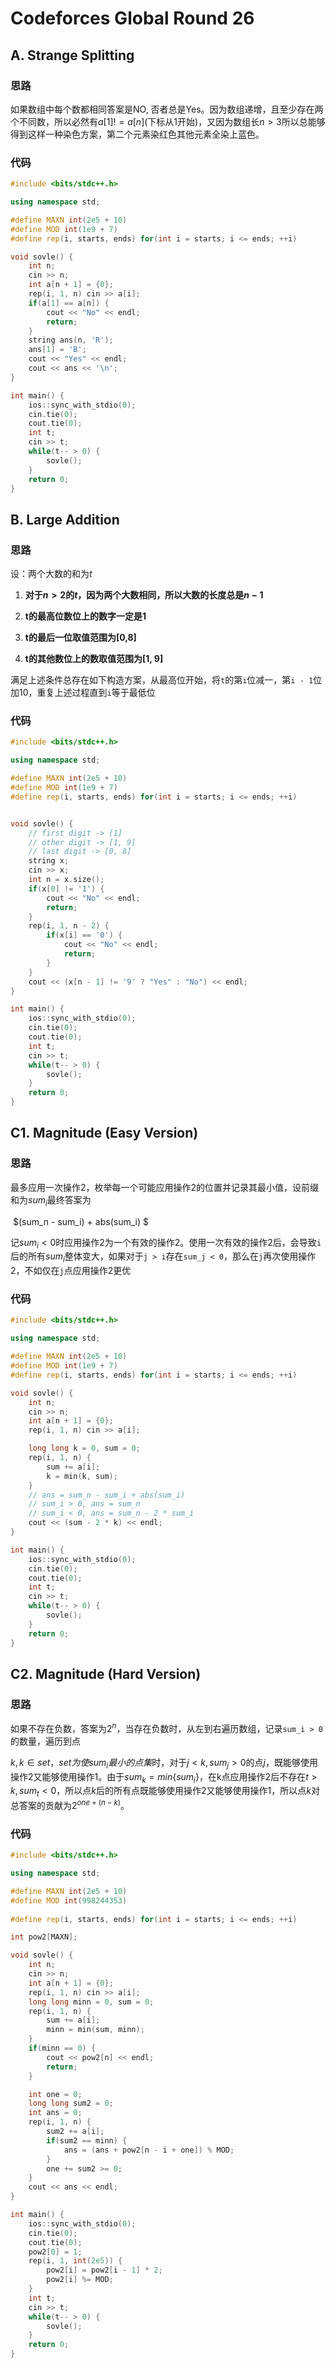 # Codeforces Global Round 26

## A. Strange Splitting

### 思路

如果数组中每个数都相同答案是NO, 否者总是Yes。因为数组递增，且至少存在两个不同数，所以必然有$a[1] != a[n]$(下标从1开始)，又因为数组长$n > 3$所以总能够得到这样一种染色方案，第二个元素染红色其他元素全染上蓝色。

### 代码

```c++
#include <bits/stdc++.h>

using namespace std;

#define MAXN int(2e5 + 10)
#define MOD int(1e9 + 7)
#define rep(i, starts, ends) for(int i = starts; i <= ends; ++i)

void sovle() {
    int n;
    cin >> n;
    int a[n + 1] = {0};
    rep(i, 1, n) cin >> a[i];
    if(a[1] == a[n]) {
        cout << "No" << endl;
        return;
    }
    string ans(n, 'R');
    ans[1] = 'B';
    cout << "Yes" << endl;
    cout << ans << '\n';
}

int main() {
    ios::sync_with_stdio(0);
    cin.tie(0);
    cout.tie(0);
    int t;
    cin >> t;
    while(t-- > 0) {
        sovle();
    }
    return 0;
}
```



## B. Large Addition

### 思路

设：两个大数的和为$t$

1. **对于$n > 2$的$t$，因为两个大数相同，所以大数的长度总是$n - 1$​**

2. **t的最高位数位上的数字一定是1**

3. **t的最后一位取值范围为[0,8]**

4. **t的其他数位上的数取值范围为[1, 9]**

满足上述条件总存在如下构造方案，从最高位开始，将`t`的第`i`位减一，第`i - 1`位加10，重复上述过程直到`i`等于最低位

### 代码

```c++
#include <bits/stdc++.h>

using namespace std;

#define MAXN int(2e5 + 10)
#define MOD int(1e9 + 7)
#define rep(i, starts, ends) for(int i = starts; i <= ends; ++i)


void sovle() {
    // first digit -> [1]
    // other digit -> [1, 9]
    // last digit -> [0, 8]
    string x;
    cin >> x;
    int n = x.size();
    if(x[0] != '1') {
        cout << "No" << endl;
        return;
    }
    rep(i, 1, n - 2) {
        if(x[i] == '0') {
            cout << "No" << endl;
            return;
        }
    }
    cout << (x[n - 1] != '9' ? "Yes" : "No") << endl;
}

int main() {
    ios::sync_with_stdio(0);
    cin.tie(0);
    cout.tie(0);
    int t;
    cin >> t;
    while(t-- > 0) {
        sovle();
    }
    return 0;
}
```

## C1. Magnitude (Easy Version)
### 思路

最多应用一次操作2，枚举每一个可能应用操作2的位置并记录其最小值，设前缀和为$sum_i$最终答案为

​					$(sum_n - sum_i) + abs(sum_i) $

记$sum_i < 0$​​时应用操作2为一个有效的操作2。使用一次有效的操作2后，会导致`i`后的所有$sum_i$整体变大，如果对于`j > i`存在`sum_j < 0`，那么在`j`再次使用操作2，不如仅在`j`点应用操作2更优



### 代码

```c++
#include <bits/stdc++.h>

using namespace std;

#define MAXN int(2e5 + 10)
#define MOD int(1e9 + 7)
#define rep(i, starts, ends) for(int i = starts; i <= ends; ++i)

void sovle() {
    int n; 
    cin >> n;
    int a[n + 1] = {0};
    rep(i, 1, n) cin >> a[i];

    long long k = 0, sum = 0;
    rep(i, 1, n) {
        sum += a[i];
        k = min(k, sum);
    }
    // ans = sum_n - sum_i + abs(sum_i)
    // sum_i > 0, ans = sum_n
    // sum_i < 0, ans = sum_n - 2 * sum_i
    cout << (sum - 2 * k) << endl;
}

int main() {
    ios::sync_with_stdio(0);
    cin.tie(0);
    cout.tie(0);
    int t;
    cin >> t;
    while(t-- > 0) {
        sovle();
    }
    return 0;
}
```



## C2. Magnitude (Hard Version)
### 思路

如果不存在负数，答案为$2^n$​​​，当存在负数时，从左到右遍历数组，记录`sum_i > 0`的数量，遍历到点

$k,k \in set， set为使sum_i最小的点集$时，对于$j < k, sum_j > 0$的点$j$，既能够使用操作2又能够使用操作1。由于$sum_k = min\{sum_i\}$，在k点应用操作2后不存在$t > k, sum_t < 0$，所以点$k$后的所有点既能够使用操作2又能够使用操作1，所以点$k$对总答案的贡献为$2^{one + (n - k)}$​​。



### 代码
```c++
#include <bits/stdc++.h>

using namespace std;

#define MAXN int(2e5 + 10)
#define MOD int(998244353)
    
#define rep(i, starts, ends) for(int i = starts; i <= ends; ++i)

int pow2[MAXN];

void sovle() {
    int n; 
    cin >> n;
    int a[n + 1] = {0};
    rep(i, 1, n) cin >> a[i];
    long long minn = 0, sum = 0;
    rep(i, 1, n) {
        sum += a[i];
        minn = min(sum, minn);
    }
    if(minn == 0) {
        cout << pow2[n] << endl;
        return;
    }

    int one = 0;
    long long sum2 = 0;
    int ans = 0;
    rep(i, 1, n) {
        sum2 += a[i];
        if(sum2 == minn) {
            ans = (ans + pow2[n - i + one]) % MOD;
        }
        one += sum2 >= 0;
    }
    cout << ans << endl;
}

int main() {
    ios::sync_with_stdio(0);
    cin.tie(0);
    cout.tie(0);
    pow2[0] = 1;
    rep(i, 1, int(2e5)) {
        pow2[i] = pow2[i - 1] * 2;
        pow2[i] %= MOD;
    }
    int t;
    cin >> t;
    while(t-- > 0) {
        sovle();
    }
    return 0;
}
```